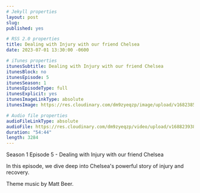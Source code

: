 ```yaml
---
# Jekyll properties
layout: post
slug:
published: yes

# RSS 2.0 properties
title: Dealing with Injury with our friend Chelsea
date: 2023-07-01 13:30:00 -0600

# iTunes properties
itunesSubtitle: Dealing with Injury with our friend Chelsea
itunesBlock: no
itunesEpisode: 5
itunesSeason: 1
itunesEpisodeType: full
itunesExplicit: yes
itunesImageLinkType: absolute
itunesImage: https://res.cloudinary.com/dm9zyeqzp/image/upload/v1682385897/cover_rblshc.png

# Audio file properties
audioFileLinkType: absolute
audioFile: https://res.cloudinary.com/dm9zyeqzp/video/upload/v1688239389/rwp-audio/s1_ep5_chelsea_lawson_wixlkx.m4a
duration: "54:44"
length: 3284
---
```


Season 1 Episode 5 - Dealing with Injury with our friend Chelsea

In this episode, we dive deep into Chelsea's powerful story of injury and recovery.

Theme music by Matt Beer.
